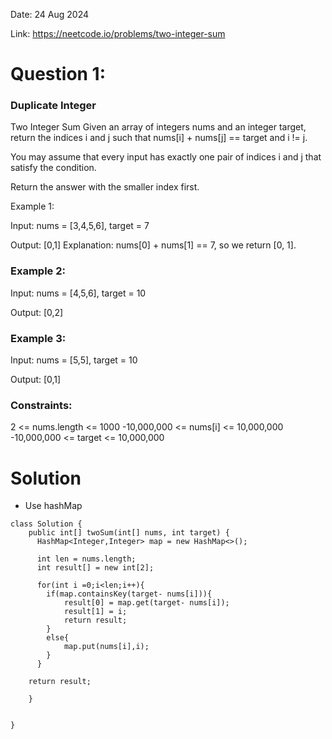 Date: 24 Aug 2024

Link:  https://neetcode.io/problems/two-integer-sum

# Question 1: 
### Duplicate Integer
Two Integer Sum
Given an array of integers nums and an integer target, return the indices i and j such that nums[i] + nums[j] == target and i != j.

You may assume that every input has exactly one pair of indices i and j that satisfy the condition.

Return the answer with the smaller index first.

Example 1:

Input: 
nums = [3,4,5,6], target = 7

Output: [0,1]
Explanation: nums[0] + nums[1] == 7, so we return [0, 1].

### Example 2:

Input: nums = [4,5,6], target = 10

Output: [0,2]
### Example 3:

Input: nums = [5,5], target = 10

Output: [0,1]
### Constraints:

2 <= nums.length <= 1000
-10,000,000 <= nums[i] <= 10,000,000
-10,000,000 <= target <= 10,000,000
 
# Solution 
- Use hashMap
```
class Solution {
    public int[] twoSum(int[] nums, int target) {
      HashMap<Integer,Integer> map = new HashMap<>();

      int len = nums.length;
      int result[] = new int[2];

      for(int i =0;i<len;i++){
        if(map.containsKey(target- nums[i])){
            result[0] = map.get(target- nums[i]);
            result[1] = i;
            return result;
        }
        else{
            map.put(nums[i],i);
        }
      }

    return result;  
        
    }

    
}
